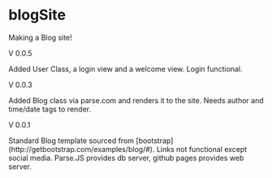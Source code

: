 # blogSite
Making a Blog site!
<p> V 0.0.5
<p> Added User Class, a login view and a welcome view. Login functional.
<p> V 0.0.3
<p> Added Blog class via parse.com and renders it to the site. Needs author and time/date tags to render. 
<p> V 0.0.1
<p> Standard Blog template sourced from [bootstrap](http://getbootstrap.com/examples/blog/#).  Links not functional except social media. Parse.JS provides db server, github pages provides web server.
